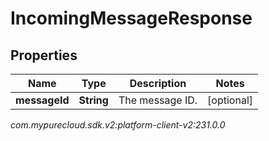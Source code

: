 # IncomingMessageResponse


## Properties

| Name | Type | Description | Notes |
| ------------ | ------------- | ------------- | ------------- |
| **messageId** | **String** | The message ID. |  [optional] |




_com.mypurecloud.sdk.v2:platform-client-v2:231.0.0_
